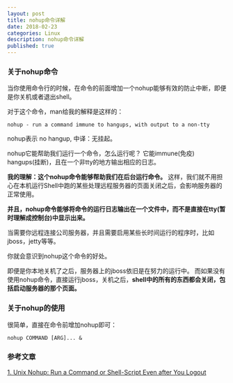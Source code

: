 ```yaml
---
layout: post
title: nohup命令详解
date: 2018-02-23
categories: Linux
description: nohup命令详解
published: true
---
```


### 关于nohup命令

当你使用命令行的时候，在命令的前面增加一个nohup能够有效的防止中断，即便是你关机或者退出shell。

对于这个命令，man给我的解释是这样的：

    nohup - run a command immune to hangups, with output to a non-tty

nohup表示 no hangup, 中译：无挂起。

nohup它能帮助我们运行一个命令，怎么运行呢？ 它能immune(免疫) hangups(挂断)，且在一个非tty的地方输出相应的日志。

**我的理解：这个nohup命令能够帮助我们在后台运行命令。** 这样，我们就不用担心在本机运行Shell中跑的某些处理远程服务器的页面关闭之后，会影响服务器的正常使用。 

**并且，nohup命令能够将命令的运行日志输出在一个文件中，而不是直接在tty(暂时理解成控制台)中显示出来。**

当需要你远程连接公司服务器，并且需要启用某些长时间运行的程序时，比如jboss，jetty等等。

你就会意识到nohup这个命令的好处。

即便是你本地关机了之后，服务器上的jboss依旧是在努力的运行中。 而如果没有使用nohup命令，直接运行jboss，关机之后，**shell中的所有的东西都会关闭，包括启动服务器的那个页面。**

### 关于nohup的使用

很简单，直接在命令前增加nohup即可：

    nohup COMMAND [ARG]... &

### 参考文章

<a href="https://linux.101hacks.com/unix/nohup-command/">1. Unix Nohup: Run a Command or Shell-Script Even after You Logout</a>
